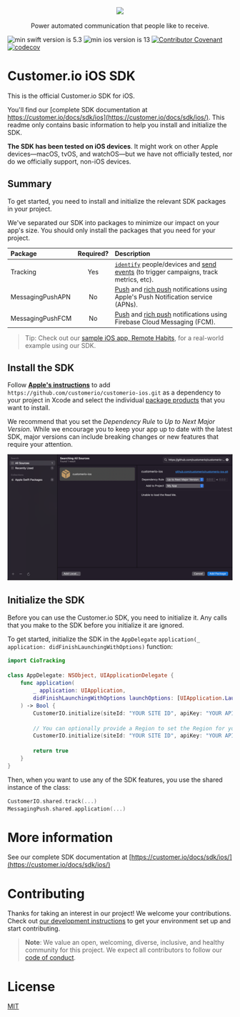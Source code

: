 <p align="center">
  <a href="https://customer.io">
    <img src="https://user-images.githubusercontent.com/6409227/144680509-907ee093-d7ad-4a9c-b0a5-f640eeb060cd.png" height="60">
  </a>
  <p align="center">Power automated communication that people like to receive.</p>
</p>

![min swift version is 5.3](https://img.shields.io/badge/min%20Swift%20version-5.3-orange)
![min ios version is 13](https://img.shields.io/badge/min%20iOS%20version-13-blue)
[![Contributor Covenant](https://img.shields.io/badge/Contributor%20Covenant-2.0-4baaaa.svg)](code_of_conduct.md) 
[![codecov](https://codecov.io/gh/customerio/customerio-ios/branch/develop/graph/badge.svg?token=IZ9RP9XD1O)](https://codecov.io/gh/customerio/customerio-ios)

# Customer.io iOS SDK

This is the official Customer.io SDK for iOS.

You'll find our [complete SDK documentation at https://customer.io/docs/sdk/ios](https://customer.io/docs/sdk/ios/). This readme only contains basic information to help you install and initialize the SDK.

**The SDK has been tested on iOS devices**. It might work on other Apple devices—macOS, tvOS, and watchOS—but we have not officially tested, nor do we officially support, non-iOS devices.

## Summary

To get started, you need to install and initialize the relevant SDK packages in your project. 

We've separated our SDK into packages to minimize our impact on your app's size. You should only install the packages that you need for your project. 

| Package | Required? | Description |
| :-- | :---: | :--- |
| Tracking | Yes | [`identify`](https://customer.io/docs/sdk/ios/identify/) people/devices and [send events](https://customer.io/docs/sdk/ios/track-events/) (to trigger campaigns, track metrics, etc). |
| MessagingPushAPN | No | [Push](https://customer.io/docs/sdk/ios/push/) and [rich push](https://customer.io/docs/sdk/ios/rich-push/) notifications using Apple's Push Notification service (APNs). |
| MessagingPushFCM | No | [Push](https://customer.io/docs/sdk/ios/push/) and [rich push](https://customer.io/docs/sdk/ios/rich-push/) notifications using Firebase Cloud Messaging (FCM). |

> Tip: Check out our [sample iOS app, Remote Habits](https://github.com/customerio/RemoteHabits-iOS), for a real-world example using our SDK. 

## Install the SDK

Follow **[Apple's instructions](https://developer.apple.com/documentation/swift_packages/adding_package_dependencies_to_your_app)** to add `https://github.com/customerio/customerio-ios.git` as a dependency to your project in Xcode and select the individual [package products](#sdk-package-products) that you want to install.

We recommend that you set the *Dependency Rule* to *Up to Next Major Version*. While we encourage you to keep your app up to date with the latest SDK, major versions can include breaking changes or new features that require your attention.

![in XCode select up to next major version when installing the SDK](docs/img/xcode-install-sdk.png)

## Initialize the SDK

Before you can use the Customer.io SDK, you need to initialize it. Any calls that you make to the SDK before you initialize it are ignored. 

To get started, initialize the SDK in the `AppDelegate` `application(_ application: didFinishLaunchingWithOptions)` function: 

```swift
import CioTracking

class AppDelegate: NSObject, UIApplicationDelegate {
    func application(
        _ application: UIApplication,
        didFinishLaunchingWithOptions launchOptions: [UIApplication.LaunchOptionsKey: Any]? = nil
    ) -> Bool {
        CustomerIO.initialize(siteId: "YOUR SITE ID", apiKey: "YOUR API KEY")

        // You can optionally provide a Region to set the Region for your Workspace:
        CustomerIO.initialize(siteId: "YOUR SITE ID", apiKey: "YOUR API KEY", region: Region.EU)

        return true
    }
}
```

Then, when you want to use any of the SDK features, you use the shared instance of the class:

```swift
CustomerIO.shared.track(...)
MessagingPush.shared.application(...)
```

# More information

See our complete SDK documentation at [https://customer.io/docs/sdk/ios/](https://customer.io/docs/sdk/ios/)

# Contributing

Thanks for taking an interest in our project! We welcome your contributions. Check out [our development instructions](docs/dev-notes/DEVELOPMENT.md) to get your environment set up and start contributing.

> **Note**: We value an open, welcoming, diverse, inclusive, and healthy community for this project. We expect all  contributors to follow our [code of conduct](CODE_OF_CONDUCT.md). 

# License

[MIT](LICENSE)

